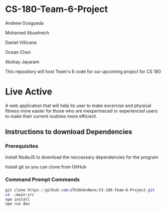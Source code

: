 # CS-180-Team-6-Project
Andrew Ocegueda

Mohamed Abuelreich

Daniel Villicana

Ocean Chen

Akshay Jayaram

This repository will host Team's 6 code for our upcoming project for CS 180

# Live Active

A web application that will help its user to make excercise and physical fitness more easier for those who are inexperineced or experienced users to make their current routines more efficient. 

## Instructions to download Dependencies

### Prerequisites
Install NodeJS to download the neccessary dependencies for the program

Install git so you can clone from GitHub

### Command Prompt Commands

```Powershell
git clone https://github.com/xTh3Unkn0wnx/CS-180-Team-6-Project.git 
cd ./main-src
npm install
npm run dev
```